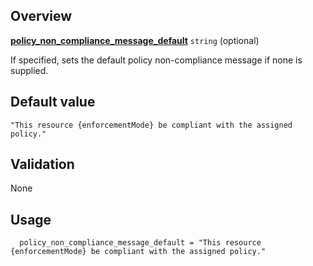 <!-- markdownlint-disable first-line-h1 -->
## Overview

[**policy_non_compliance_message_default**](#overview) `string` (optional)

If specified, sets the default policy non-compliance message if none is supplied.

## Default value

`"This resource {enforcementMode} be compliant with the assigned policy."`

## Validation

None

## Usage

```hcl
  policy_non_compliance_message_default = "This resource {enforcementMode} be compliant with the assigned policy."
```

[//]: # "************************"
[//]: # "INSERT LINK LABELS BELOW"
[//]: # "************************"
